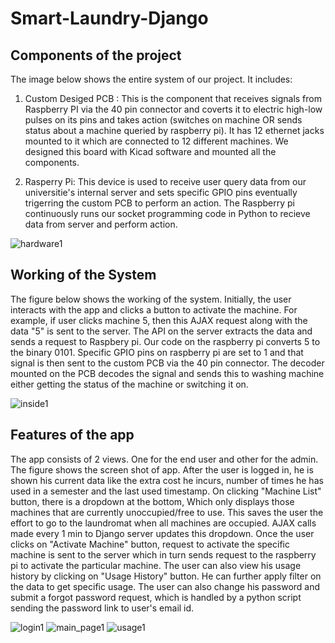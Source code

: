 # Smart-Laundry-Django

## Components of the project

The image below shows the entire system of our project. It includes:
1. Custom Desiged PCB : This is the component that receives signals from Raspberry PI via the 40 pin connector and coverts it to electric high-low pulses on its pins and takes action (switches on machine OR sends status about a machine queried by raspberry pi). It has 12 ethernet jacks mounted to it which are connected to 12 different machines. We designed this board with Kicad software and mounted all the components.

2. Rasperry Pi: This device is used to receive user query data from our universitie's internal server and sets specific GPIO pins eventually trigerring the custom PCB to perform an action. The Raspberry pi continuously runs our socket programming code in Python to recieve data from server and perform action.

![hardware1](https://user-images.githubusercontent.com/40236708/106415564-4712e700-6404-11eb-853f-83886d091b95.jpg)


## Working of the System

The figure below shows the working of the system. Initially, the user interacts with the app and clicks a button to activate the machine. For example, if user clicks machine 5, then this AJAX request along with the data "5" is sent to the server. The API on the server extracts the data and sends a request to Raspbery pi. Our code on the raspberry pi 
converts 5 to the binary 0101. Specific GPIO pins on raspberry pi are set to 1 and that signal is then sent to the custom PCB via the 40 pin connector. The decoder mounted on the PCB decodes the signal and sends this to washing machine either getting the status of the machine or switching it on. 


![inside1](https://user-images.githubusercontent.com/40236708/106417009-c2c26300-6407-11eb-8b66-cf9a5185e314.PNG)

## Features of the app

The app consists of 2 views. One for the end user and other for the admin. The figure shows the screen shot of app. After the user is logged in, he is shown his current data like the extra cost he incurs, number of times he has used in a semester and the last used timestamp. On clicking "Machine List" button, there is a dropdown at the bottom, Which only displays those machines that are currently unoccupied/free to use. This saves the user the effort to go to the laundromat when all machines are occupied. AJAX calls made every 1 min to Django server updates this dropdown. Once the user clicks on "Activate Machine" button, request to activate the specific machine is sent to the server which in turn sends request to the raspberry pi to activate the particular machine. The user can also view his usage history by clicking on "Usage History" button. He can further apply filter on the data to get specific usage. The user can also change his password and submit a forgot password request, which is handled by a python script sending the password link to user's email id.

![login1](https://user-images.githubusercontent.com/40236708/106418790-f43d2d80-640b-11eb-8df2-505b2926ce15.PNG)
![main_page1](https://user-images.githubusercontent.com/40236708/106418871-1df65480-640c-11eb-8bf7-7d40e325e466.PNG)
![usage1](https://user-images.githubusercontent.com/40236708/106418897-28b0e980-640c-11eb-99e7-b9bb9876ab3a.PNG)

